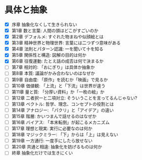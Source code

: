 # 具体と抽象
- [x] 序章 抽象化なくして生きられない
- [x] 第1章 数と言葉: 人間の頭はどこがすごいのか
- [x] 第2章 デフォルメ: すぐれた物まねや似顔絵とは
- [x] 第3章 精神世界と物理世界: 言葉には二つずつ意味がある
- [x] 第4章 法則とパターン認識: 一を聞いて十を知る
- [x] 第5章 関係性と構造: 図解の目的は何か
- [x] 第6章 往復運動: たとえ話の成否は何で決まるか
- [ ] 第7章 相対的: 「おにぎり」は具体か抽象か
- [ ] 第8章 本質: 議論がかみ合わないのはなぜか
- [ ] 第9章 自由度: 「原作」を読むか「映画」で見るか
- [ ] 第10章 価値観: 「上流」と「下流」は世界が違う
- [ ] 第11章 量と質: 「分厚い資料」か「一枚の絵」か
- [ ] 第12章 二者択一と二項対立: そういうことを言ってるんじゃない?
- [ ] 第13章 ベクトル: 哲学、理念、コンセプトの役割とは
- [ ] 第14章 アナロジー: 「パクリ」と「アイデア」の違い
- [ ] 第15章 階層: かいつまんで話せるのはなぜか
- [ ] 第16章 バイアス: 「本末転倒」が起こるメカニズム
- [ ] 第17章 理想と現実: 実行に必要なのは何か
- [ ] 第18章 マジックミラー: 「下」からは「上」は見えない
- [ ] 第19章 一方通行: 一度手にしたら放せない
- [ ] 第20章 共通と相違: 抽象化を妨げるものは何か
- [ ] 終章 抽象化だけでは生きにくい
